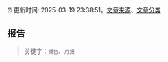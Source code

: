 :alarm_clock: 更新时间: 2025-03-19 23:38:51。[文章来源](/README.md)、[文章分类](/TAGS.md)

## 报告


> 关键字：`报告`、`月报`



